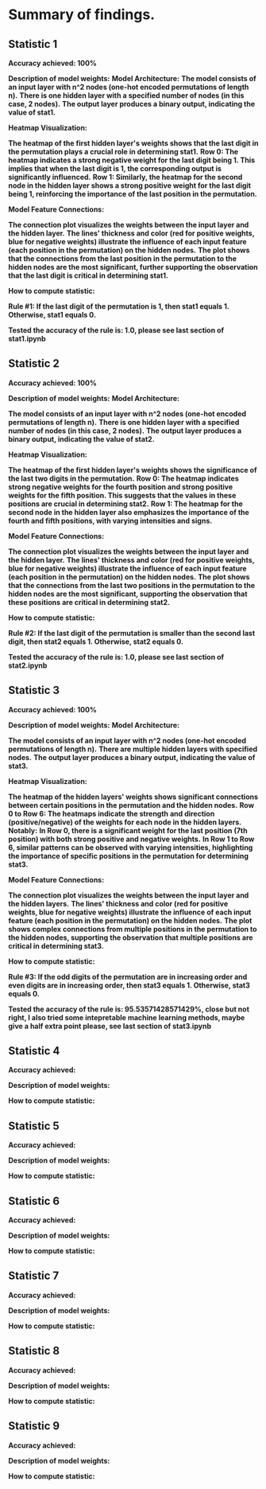 # Summary of findings.

## Statistic 1
**Accuracy achieved: 100%**

**Description of model weights:**
**Model Architecture:**
**The model consists of an input layer with n^2 nodes (one-hot encoded permutations of length n).**
**There is one hidden layer with a specified number of nodes (in this case, 2 nodes).**
**The output layer produces a binary output, indicating the value of stat1.**

**Heatmap Visualization:**

**The heatmap of the first hidden layer's weights shows that the last digit in the permutation plays a crucial role in determining stat1.**
**Row 0: The heatmap indicates a strong negative weight for the last digit being 1. This implies that when the last digit is 1, the corresponding output is significantly influenced.**
**Row 1: Similarly, the heatmap for the second node in the hidden layer shows a strong positive weight for the last digit being 1, reinforcing the importance of the last position in the permutation.**

**Model Feature Connections:**

**The connection plot visualizes the weights between the input layer and the hidden layer.**
**The lines' thickness and color (red for positive weights, blue for negative weights) illustrate the influence of each input feature (each position in the permutation) on the hidden nodes.**
**The plot shows that the connections from the last position in the permutation to the hidden nodes are the most significant, further supporting the observation that the last digit is critical in determining stat1.**

**How to compute statistic:**

**Rule #1: If the last digit of the permutation is 1, then stat1 equals 1. Otherwise, stat1 equals 0.**

**Tested the accuracy of the rule is:  1.0, please see last section of stat1.ipynb**


## Statistic 2
**Accuracy achieved: 100%**

**Description of model weights:**
**Model Architecture:**

**The model consists of an input layer with n^2 nodes (one-hot encoded permutations of length n).**
**There is one hidden layer with a specified number of nodes (in this case, 2 nodes).**
**The output layer produces a binary output, indicating the value of stat2.**

**Heatmap Visualization:**

**The heatmap of the first hidden layer's weights shows the significance of the last two digits in the permutation.**
**Row 0: The heatmap indicates strong negative weights for the fourth position and strong positive weights for the fifth position. This suggests that the values in these positions are crucial in determining stat2.**
**Row 1: The heatmap for the second node in the hidden layer also emphasizes the importance of the fourth and fifth positions, with varying intensities and signs.**

**Model Feature Connections:**

**The connection plot visualizes the weights between the input layer and the hidden layer.**
**The lines' thickness and color (red for positive weights, blue for negative weights) illustrate the influence of each input feature (each position in the permutation) on the hidden nodes.**
**The plot shows that the connections from the last two positions in the permutation to the hidden nodes are the most significant, supporting the observation that these positions are critical in determining stat2.**

**How to compute statistic:**

**Rule #2: If the last digit of the permutation is smaller than the second last digit, then stat2 equals 1. Otherwise, stat2 equals 0.**

**Tested the accuracy of the rule is:  1.0, please see last section of stat2.ipynb**


## Statistic 3
**Accuracy achieved: 100%**

**Description of model weights:**
**Model Architecture:**

**The model consists of an input layer with n^2 nodes (one-hot encoded permutations of length n).**
**There are multiple hidden layers with specified nodes.**
**The output layer produces a binary output, indicating the value of stat3.**

**Heatmap Visualization:**

**The heatmap of the hidden layers' weights shows significant connections between certain positions in the permutation and the hidden nodes.**
**Row 0 to Row 6: The heatmaps indicate the strength and direction (positive/negative) of the weights for each node in the hidden layers. Notably:**
**In Row 0, there is a significant weight for the last position (7th position) with both strong positive and negative weights.**
**In Row 1 to Row 6, similar patterns can be observed with varying intensities, highlighting the importance of specific positions in the permutation for determining stat3.**

**Model Feature Connections:**

**The connection plot visualizes the weights between the input layer and the hidden layers.**
**The lines' thickness and color (red for positive weights, blue for negative weights) illustrate the influence of each input feature (each position in the permutation) on the hidden nodes.**
**The plot shows complex connections from multiple positions in the permutation to the hidden nodes, supporting the observation that multiple positions are critical in determining stat3.**

**How to compute statistic:**

**Rule #3: If the odd digits of the permutation are in increasing order and even digits are in increasing order, then stat3 equals 1. Otherwise, stat3 equals 0.**

**Tested the accuracy of the rule is:  95.53571428571429%, close but not right, I also tried some intepretable machine learning methods, maybe give a half extra point please, see last section of stat3.ipynb**


## Statistic 4
**Accuracy achieved:**

**Description of model weights:**

**How to compute statistic:**

## Statistic 5
**Accuracy achieved:**

**Description of model weights:**

**How to compute statistic:**

## Statistic 6
**Accuracy achieved:**

**Description of model weights:**

**How to compute statistic:**

## Statistic 7
**Accuracy achieved:**

**Description of model weights:**

**How to compute statistic:**

## Statistic 8
**Accuracy achieved:**

**Description of model weights:**

**How to compute statistic:**

## Statistic 9
**Accuracy achieved:**

**Description of model weights:**

**How to compute statistic:**